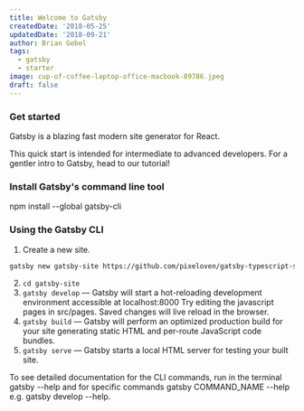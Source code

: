 ```yaml
---
title: Welcome to Gatsby
createdDate: '2018-05-25'
updatedDate: '2018-09-21'
author: Brian Gebel
tags:
  - gatsby
  - starter
image: cup-of-coffee-laptop-office-macbook-89786.jpeg
draft: false
---
```


### Get started

Gatsby is a blazing fast modern site generator for React.

This quick start is intended for intermediate to advanced developers. For a gentler intro to Gatsby, head to our tutorial!

### Install Gatsby's command line tool
npm install --global gatsby-cli

### Using the Gatsby CLI
1. Create a new site.
```bash
gatsby new gatsby-site https://github.com/pixeloven/gatsby-typescript-starter.git
```

2. `cd gatsby-site`
3. `gatsby develop` — Gatsby will start a hot-reloading development environment accessible at localhost:8000
Try editing the javascript pages in src/pages. Saved changes will live reload in the browser.
4. `gatsby build` — Gatsby will perform an optimized production build for your site generating static HTML and per-route JavaScript code bundles.
5. `gatsby serve` — Gatsby starts a local HTML server for testing your built site.

To see detailed documentation for the CLI commands, run in the terminal gatsby --help and for specific commands gatsby COMMAND_NAME --help e.g. gatsby develop --help.










